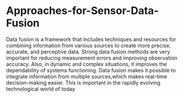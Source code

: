 # Approaches-for-Sensor-Data-Fusion
Data fusion is a framework that includes techniques
and resources for combining information from various
sources to create more precise, accurate, and perceptive data.
Strong data fusion methods are very important for reducing
measurement errors and improving observation accuracy.
Also, in dynamic and complex situations, it improves the
dependability of systems functioning. Data fusion makes it
possible to integrate information from multiple sources,which
makes real-time decision-making easier. This is important in
the rapidly evolving technological world of today
